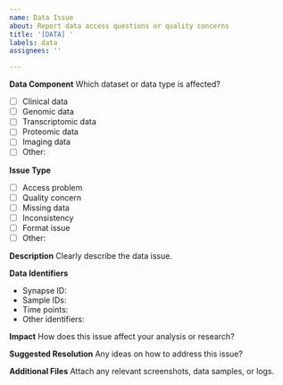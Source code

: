 ```yaml
---
name: Data Issue
about: Report data access questions or quality concerns
title: '[DATA] '
labels: data
assignees: ''

---
```


**Data Component**
Which dataset or data type is affected?
- [ ] Clinical data
- [ ] Genomic data
- [ ] Transcriptomic data
- [ ] Proteomic data
- [ ] Imaging data
- [ ] Other: 

**Issue Type**
- [ ] Access problem
- [ ] Quality concern
- [ ] Missing data
- [ ] Inconsistency
- [ ] Format issue
- [ ] Other: 

**Description**
Clearly describe the data issue.

**Data Identifiers**
- Synapse ID: 
- Sample IDs: 
- Time points: 
- Other identifiers: 

**Impact**
How does this issue affect your analysis or research?

**Suggested Resolution**
Any ideas on how to address this issue?

**Additional Files**
Attach any relevant screenshots, data samples, or logs.